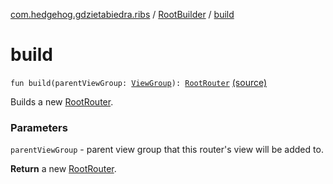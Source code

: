 [com.hedgehog.gdzietabiedra.ribs](../index.md) / [RootBuilder](index.md) / [build](./build.md)

# build

`fun build(parentViewGroup: `[`ViewGroup`](https://developer.android.com/reference/android/view/ViewGroup.html)`): `[`RootRouter`](../-root-router/index.md) [(source)](https://github.com/asvid/GdzieTaBiedra/tree/master/app/src/main/java/com/hedgehog/gdzietabiedra/ribs/RootBuilder.kt#L50)

Builds a new [RootRouter](../-root-router/index.md).

### Parameters

`parentViewGroup` - parent view group that this router's view will be added to.

**Return**
a new [RootRouter](../-root-router/index.md).

